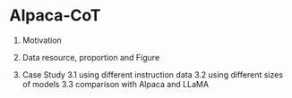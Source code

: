# Alpaca-CoT

1. Motivation

2. Data resource, proportion and Figure 

3. Case Study
  3.1 using different instruction data
  3.2 using different sizes of models
  3.3 comparison with Alpaca and LLaMA
